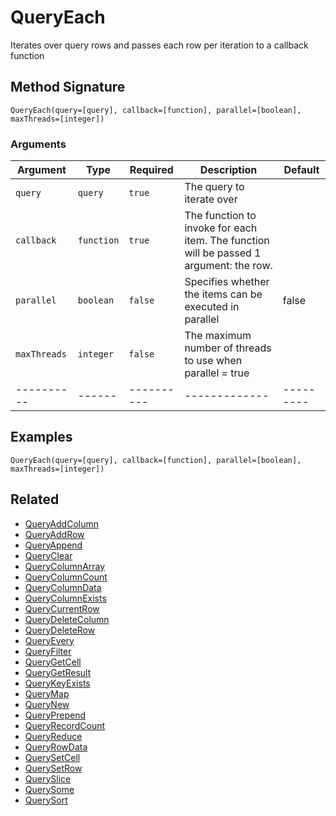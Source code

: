 # QueryEach

Iterates over query rows and passes each row per iteration to a callback function

## Method Signature

```
QueryEach(query=[query], callback=[function], parallel=[boolean], maxThreads=[integer])
```

### Arguments

| Argument     | Type       | Required   | Description                                                                            | Default   |
| ------------ | ---------- | ---------- | -------------------------------------------------------------------------------------- | --------- |
| `query`      | `query`    | `true`     | The query to iterate over                                                              |           |
| `callback`   | `function` | `true`     | The function to invoke for each item. The function will be passed 1 argument: the row. |           |
| `parallel`   | `boolean`  | `false`    | Specifies whether the items can be executed in parallel                                | false     |
| `maxThreads` | `integer`  | `false`    | The maximum number of threads to use when parallel = true                              |           |
| ----------   | ------     | ---------- | -------------                                                                          | --------- |

## Examples

```
QueryEach(query=[query], callback=[function], parallel=[boolean], maxThreads=[integer])
```

## Related

* [QueryAddColumn](queryaddcolumn.md)
* [QueryAddRow](queryaddrow.md)
* [QueryAppend](queryappend.md)
* [QueryClear](queryclear.md)
* [QueryColumnArray](querycolumnarray.md)
* [QueryColumnCount](querycolumncount.md)
* [QueryColumnData](querycolumndata.md)
* [QueryColumnExists](querycolumnexists.md)
* [QueryCurrentRow](querycurrentrow.md)
* [QueryDeleteColumn](querydeletecolumn.md)
* [QueryDeleteRow](querydeleterow.md)
* [QueryEvery](queryevery.md)
* [QueryFilter](queryfilter.md)
* [QueryGetCell](querygetcell.md)
* [QueryGetResult](querygetresult.md)
* [QueryKeyExists](querykeyexists.md)
* [QueryMap](querymap.md)
* [QueryNew](querynew.md)
* [QueryPrepend](queryprepend.md)
* [QueryRecordCount](queryrecordcount.md)
* [QueryReduce](queryreduce.md)
* [QueryRowData](queryrowdata.md)
* [QuerySetCell](querysetcell.md)
* [QuerySetRow](querysetrow.md)
* [QuerySlice](queryslice.md)
* [QuerySome](querysome.md)
* [QuerySort](querysort.md)
